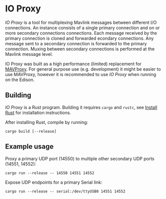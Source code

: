 # IO Proxy

_IO Proxy_ is a tool for multiplexing Mavlink messages between different I/O connections. An instance consists of a single primary connection and on or more secondary connections connections. Each message received by the primary connection is cloned and forwarded econdary connections. Any message sent to a secondary connection is forwarded to the primary connection. Muxing between secondary connections is performed at the Mavlink message level.

IO Proxy was built as a high performance (limited) replacement for [MAVProxy](https://ardupilot.github.io/MAVProxy/html/index.html). For general purpose use (e.g. development) it might be easier to use MAVProxy, however it is recommended to use _IO Proxy_ when running on the Edison.

## Building

_IO Proxy_ is a Rust program. Building it requires `cargo` and `rustc`, see [Install Rust](https://www.rust-lang.org/en-US/install.html) for installation instructions.

After installing Rust, compile by running:

```
cargo build [--release]
```

## Example usage

Proxy a primary UDP port (14550) to multiple other secondary UDP ports (14551, 14552):

```
cargo run --release -- 14550 14551 14552
```

Expose UDP endpoints for a primary Serial link:

```
cargo run --release -- serial:/dev/ttyUSB0 14551 14552
```
